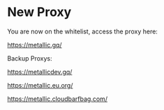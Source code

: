 # New Proxy
You are now on the whitelist, access the proxy here:

https://metallic.gq/

Backup Proxys:

https://metallicdev.gq/

https://metallic.eu.org/

https://metallic.cloudbarfbag.com/

